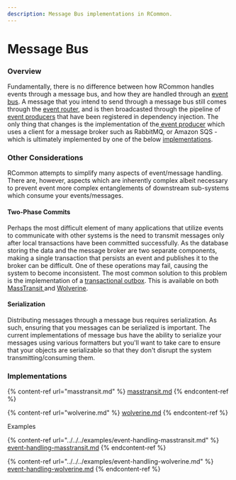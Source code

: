 ```yaml
---
description: Message Bus implementations in RCommon.
---
```


# Message Bus

### Overview

Fundamentally, there is no difference between how RCommon handles events through a message bus, and how they are handled through an [event bus](../event-bus/). A message that you intend to send through a message bus still comes through the [event router](broken-reference), and is then broadcasted through the pipeline of [event producers](../../fundamentals/events/producers.md) that have been registered in dependency injection. The only thing that changes is the implementation of the[ event producer](../../fundamentals/events/producers.md) which uses a client for a message broker such as RabbitMQ, or Amazon SQS - which is ultimately implemented by one of the below [implementations](./#implementations).&#x20;

### Other Considerations

RCommon attempts to simplify many aspects of event/message handling. There are, however, aspects  which are inherently complex albeit necessary to prevent event more complex entanglements of downstream sub-systems which consume your events/messages.&#x20;

#### Two-Phase Commits

Perhaps the most difficult element of many applications that utilize events to communicate with other systems is the need to transmit messages only after local transactions have been committed successfully. As the database storing the data and the message broker are two separate components, making a single transaction that persists an event and publishes it to the broker can be difficult. One of these operations may fail, causing the system to become inconsistent. The most common solution to this problem is the implementation of a [transactional outbox](https://microservices.io/patterns/data/transactional-outbox.html). This is available on both [MassTransit ](https://masstransit.io/documentation/patterns/transactional-outbox)and [Wolverine](https://wolverine.netlify.app/guide/durability/).&#x20;

#### Serialization

Distributing messages through a message bus requires serialization. As such, ensuring that you messages can be serialized is important. The current implementations of message bus have the ability to serialize your messages using various formatters but you'll want to take care to ensure that your objects are serializable so that they don't disrupt the system transmitting/consuming them.&#x20;

### Implementations

{% content-ref url="masstransit.md" %}
[masstransit.md](masstransit.md)
{% endcontent-ref %}

{% content-ref url="wolverine.md" %}
[wolverine.md](wolverine.md)
{% endcontent-ref %}



Examples

{% content-ref url="../../../examples/event-handling-masstransit.md" %}
[event-handling-masstransit.md](../../../examples/event-handling-masstransit.md)
{% endcontent-ref %}

{% content-ref url="../../../examples/event-handling-wolverine.md" %}
[event-handling-wolverine.md](../../../examples/event-handling-wolverine.md)
{% endcontent-ref %}
